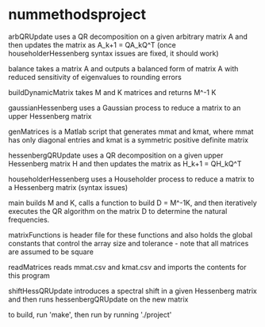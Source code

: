 # nummethodsproject
arbQRUpdate uses a QR decomposition on a given arbitrary matrix A and then updates the matrix as A_k+1 = QA_kQ^T (once householderHessenberg syntax issues are fixed, it should work)

balance takes a matrix A and outputs a balanced form of matrix A with reduced sensitivity of eigenvalues to rounding errors 

buildDynamicMatrix takes M and K matrices and returns M^-1 K

gaussianHessenberg uses a Gaussian process to reduce a matrix to an upper Hessenberg matrix

genMatrices is a Matlab script that generates mmat and kmat, where mmat has only diagonal entries and kmat is a symmetric positive definite matrix

hessenbergQRUpdate uses a QR decomposition on a given upper Hessenberg matrix H and then updates the matrix as H_k+1 = QH_kQ^T

householderHessenberg uses a Householder process to reduce a matrix to a Hessenberg matrix (syntax issues)

main builds M and K, calls a function to build D = M^-1K, and then iteratively executes the QR algorithm on the matrix D to determine the natural frequencies.

matrixFunctions is header file for these functions and also holds the global constants that control the array size and tolerance - note that all matrices are assumed to be square

readMatrices reads mmat.csv and kmat.csv and imports the contents for this program

shiftHessQRUpdate introduces a spectral shift in a given Hessenberg matrix and then runs hessenbergQRUpdate on the new matrix

to build, run 'make', then run by running './project'
